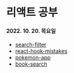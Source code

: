 <bn>

# 리액트 공부

#### 2022. 10. 20. 목요일

- [search-filter](practice/src/search-filter/README.md)
- [react-hook-mistakes](study/react-hook-mistakes.md)
- [pokemon-app](practice/src/pokemon-list/README.md)
- [book-search](practice/src/book-search/README.md)
